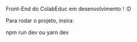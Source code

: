 

Front-End do ColabEduc em desenvolvimento ! :D

Para rodar o projeto, insira:

npm run dev
 ou
yarn dev
